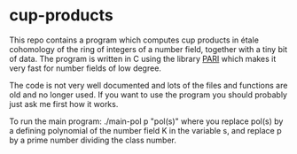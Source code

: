# cup-products

This repo contains a program which computes cup products in étale cohomology of the ring of integers of a number field, together with a tiny bit of data. The program is written in C using the library [PARI](http://pari.math.u-bordeaux.fr/) which makes it very fast for number fields of low degree. 

The code is not very well documented and lots of the files and functions are old and no longer used. If you want to use the program you should probably just ask me first how it works.   

To run the main program: ./main-pol p "pol(s)"
where you replace pol(s) by a defining polynomial of the number field K in the variable s, and replace p by a prime number dividing the class number. 